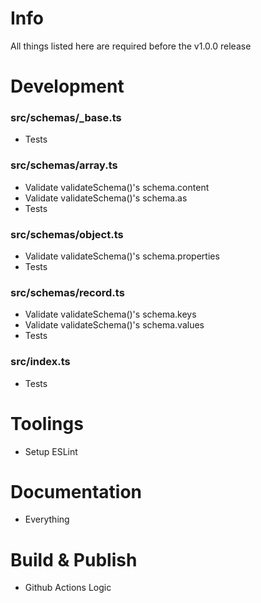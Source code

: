 # Info
All things listed here are required before the v1.0.0 release

# Development

### src/schemas/_base.ts
* Tests

### src/schemas/array.ts
* Validate validateSchema()'s schema.content
* Validate validateSchema()'s schema.as
* Tests

### src/schemas/object.ts
* Validate validateSchema()'s schema.properties
* Tests

### src/schemas/record.ts
* Validate validateSchema()'s schema.keys
* Validate validateSchema()'s schema.values
* Tests

### src/index.ts
* Tests

# Toolings
* Setup ESLint

# Documentation
* Everything

# Build & Publish
* Github Actions Logic